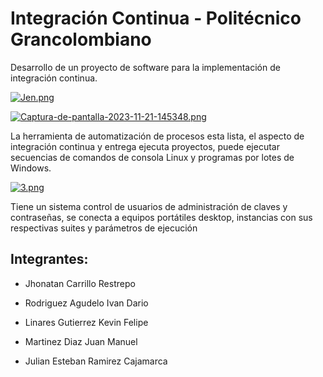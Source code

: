 # Integración Continua - Politécnico Grancolombiano
Desarrollo de un proyecto de software para la implementación de integración continua. 

[![Jen.png](https://i.postimg.cc/9X9xD8bS/Jen.png)](https://postimg.cc/8s1d3bqB)

[![Captura-de-pantalla-2023-11-21-145348.png](https://i.postimg.cc/rsRCWpg0/Captura-de-pantalla-2023-11-21-145348.png)](https://postimg.cc/MfxQJqCq)

La herramienta de automatización de procesos esta lista, el aspecto de integración continua y entrega ejecuta proyectos, puede ejecutar secuencias de comandos de consola Linux y programas por lotes de Windows. 

[![3.png](https://i.postimg.cc/5NL9KMRw/3.png)](https://postimg.cc/0b5qrhxQ)

Tiene un sistema control de usuarios de administración de claves y contraseñas, se conecta a equipos portátiles desktop, instancias con sus respectivas suites y parámetros de ejecución

## Integrantes:

- Jhonatan Carrillo Restrepo

- Rodriguez Agudelo Ivan Dario

- Linares Gutierrez Kevin Felipe

- Martinez Diaz Juan Manuel

- Julian Esteban Ramirez Cajamarca 

